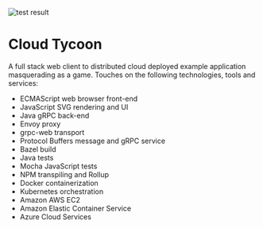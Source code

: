 ![test result](https://github.com/hblok/cloud_tycoon/actions/workflows/main.yml/badge.svg)

# Cloud Tycoon

A full stack web client to distributed cloud deployed example application masquerading as a game. Touches on the following technologies, tools and services:

- ECMAScript web browser front-end
- JavaScript SVG rendering and UI
- Java gRPC back-end
- Envoy proxy
- grpc-web transport
- Protocol Buffers message and gRPC service
- Bazel build
- Java tests
- Mocha JavaScript tests
- NPM transpiling and Rollup
- Docker containerization
- Kubernetes orchestration
- Amazon AWS EC2
- Amazon Elastic Container Service
- Azure Cloud Services
